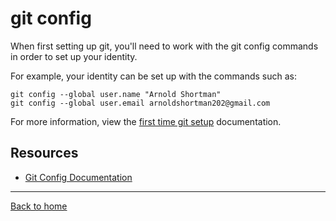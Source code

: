 # git config

When first setting up git, you'll need to work with the git config commands in order to set up your identity.

For example, your identity can be set up with the commands such as:
```
git config --global user.name "Arnold Shortman"
git config --global user.email arnoldshortman202@gmail.com
```
For more information, view the [first time git setup](http://git-scm.com/book/en/v2/Getting-Started-First-Time-Git-Setup) documentation.

## Resources

- [Git Config Documentation](https://git-scm.com/docs/git-config)
---
[Back to home](../README.md)